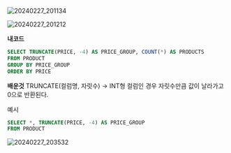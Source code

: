 ![20240227_201134](https://github.com/junhosong0/MySQL/assets/117610783/2c77a743-e1fc-4d62-9789-ed770837b915)

![20240227_201212](https://github.com/junhosong0/MySQL/assets/117610783/4b784f46-b46d-4195-adc9-18e8020b28f7)



**내코드**
```sql
SELECT TRUNCATE(PRICE, -4) AS PRICE_GROUP, COUNT(*) AS PRODUCTS
FROM PRODUCT
GROUP BY PRICE_GROUP
ORDER BY PRICE
```

**배운것**
TRUNCATE(컬럼명, 자릿수) -> INT형 컬럼인 경우 자릿수만큼 값이 날라가고 0으로 반환된다.

예시
```SQL
SELECT *, TRUNCATE(PRICE, -4) AS PRICE_GROUP
FROM PRODUCT
```

![20240227_203532](https://github.com/junhosong0/MySQL/assets/117610783/f9a480de-c964-446f-b458-c7800b7ce331)
